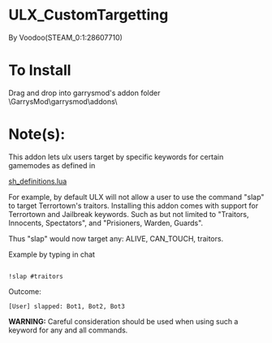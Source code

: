 ULX_CustomTargetting
==============
By Voodoo(STEAM_0:1:28607710) 


To Install
==============

Drag and drop into garrysmod's addon folder
\GarrysMod\garrysmod\addons\

Note(s):
==============


This addon lets ulx users target by specific keywords for certain gamemodes as defined in 

[sh_definitions.lua](lua/sh_definitions.lua)

For example, by default ULX will not allow a user to use the command "slap" to target Terrortown's traitors. Installing this addon
comes with support for Terrortown and Jailbreak keywords. Such as but not limited to "Traitors, Innocents, Spectators", and "Prisioners, Warden, Guards".

Thus "slap" would now target any: ALIVE, CAN_TOUCH, traitors. 


Example by typing in chat

```

!slap #traitors
```

Outcome:

```
[User] slapped: Bot1, Bot2, Bot3
```

**WARNING:** Careful consideration should be used when using such a keyword for any and all commands. 





